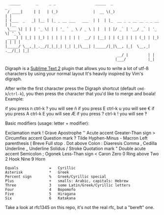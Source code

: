       _____       _     _ _                  _____  _                       _     
     / ____|     | |   | (_)                |  __ \(_)                     | |    
    | (___  _   _| |__ | |_ _ __ ___   ___  | |  | |_  __ _ _ __ __ _ _ __ | |__  
     \___ \| | | | '_ \| | | '_ ` _ \ / _ \ | |  | | |/ _` | '__/ _` | '_ \| '_ \ 
     ____) | |_| | |_) | | | | | | | |  __/ | |__| | | (_| | | | (_| | |_) | | | |
    |_____/ \__,_|_.__/|_|_|_| |_| |_|\___| |_____/|_|\__, |_|  \__,_| .__/|_| |_|
                                                       __/ |         | |          
                                                      |___/          |_|           

Digraph is a [Sublime Text 2](http://www.sublimetext.com/2) plugin that allows you to write a lot of utf-8 characters by using your normal layout
It's heavily inspired by Vim's digraph.

After write the first character press the Digraph shortcut (default `cmd-k`/`ctrl-k`), you then press the character that you'd like to merge and boala!
Example:

  if you press  n ctrl-k ?  you will see  ñ
  if you press  E ctrl-k u   you will see €
  if you press  A ctrl-k E  you will see  Æ 
  if you press  ? ctrl-k !  you will see  ‽ 
                
    



Basic modifiers (usage: letter + modifier):

Exclamation mark        !   Grave
    Apostrophe          ''  Acute accent
    Greater-Than sign   >   Circumflex accent
    Question mark       ?   Tilde
    Hyphen-Minus        -   Macron
    Left parenthesis    (   Breve
    Full stop           .   Dot above
    Colon               :   Diaeresis
    Comma               ,   Cedilla
    Underline           _   Underline
    Solidus             /   Stroke
    Quotation mark      "   Double acute accent
    Semicolon           ;   Ogonek
    Less-Than sign      <   Caron
    Zero                0   Ring above
    Two                 2   Hook
    Nine                9   Horn

    Equals              =   Cyrillic
    Asterisk            *   Greek
    Percent sign        %   Greek/Cyrillic special
    Plus                +   smalls: Arabic, capitals: Hebrew
    Three               3   some Latin/Greek/Cyrillic letters
    Four                4   Bopomofo
    Five                5   Hiragana
    Six                 6   Katakana





Take a look at rfc1345 on this repo, it's not the real rfc, but a "bereft" one.
